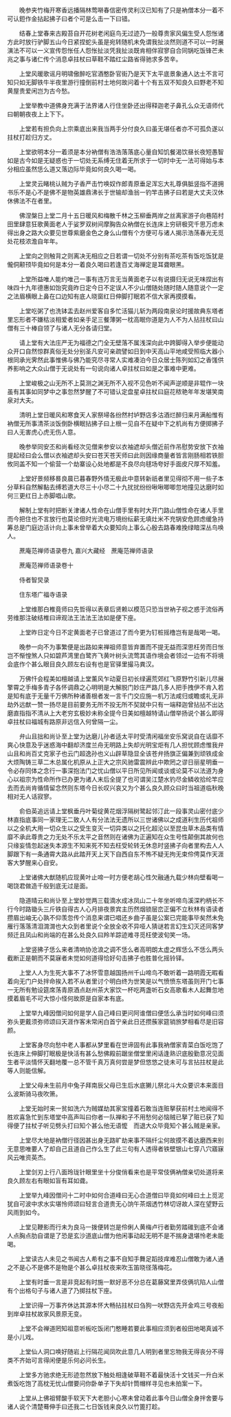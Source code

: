 <!-- { "loadSidebar": true } -->
　　晚参夹竹梅开寒香远播隔林莺啭春信密传灵利汉已知有了只是衲僧本分一着不可认鋀作金拈起拂子曰者个可是么击一下曰错。

　　结春上堂春来古殿苔自开花树老闲庭鸟无过迹乃一般尊贵家风偏生受人怨怅诸方此时放行驴脚五山今日紧捏蛇头虽是宛转随机未免谓我扯淡然则道不可以一时展演法不可以一义宣传怨怅任人怨怅扯淡凭我扯淡既肯相伴寂寥自合同锅吃饭锋芒未兆之事与诸仁传个消息卓拄杖曰草鞋不踏红尘路省得驰求多苦辛。

　　上堂风暖歌谣月明啸傲醉吃官酒憨卧官街乃是天下太平底景象通人达士不言可知只如无脚铁牛半夜里游行撞倒前村土地何故问着十个有五双不知良久曰野老不知黄屋贵爱闲岂为古今愁。

　　上堂举教中道佛身充满于法界诸人行住坐卧还出得释迦老子鼻孔么众无语师代曰朝朝夜夜上上下下。

　　上堂若有担负向上宗乘底出来我当两手分付良久曰虽无堪任者亦不可孤负遂以拄杖打趁归方丈。

　　上堂欲明本分一着须是本分衲僧有浩浩落落底心量自知饥餐渴饮昼长夜短愚智如是古今如是无疑惑也于一切处无系缚无住着无所求于一切时中无一法可得始与本分相应虽然恁么道又落边际毕竟如何良久喝一喝。

　　上堂灵云睹桃认贼为子香严击竹唤奴作郎青原垂足浑忘大礼尊俱胝竖指不道拥书乐不是心不是佛不是物英雄鼎沸长于世输却渔翁一钓竿击拂子曰若是大丈夫汉休休佛法不在者里。

　　佛涅槃日上堂二月十五日暖风和梅散千林之玉柳垂两岸之丝离家游子向巷陌村田里肆意狂歌黄面老人于娑罗双树间摩胸告众衲僧在长连床上穷研极究千思万虑未得出身之路大众要见世尊紫磨金色之身么山僧有个方便可与诸人揭示浩荡春光无觅处花枝浓澹自年年。

　　上堂向之则触背之则离决无相应之日若谓一切处不分别有茶吃茶有饭吃饭犹是儱侗颟顸毕竟如何是本分一着良久喝曰若逢百丈海禅定是耳聋眼黑。

　　上堂所益唯人能约唯己一事有违万言无当黄面老子以有说摄归无说无味捏出有味四十九年德惠如饴究竟昨日定今日不定误人不少山僧随处随时随人随意说个一定之法眉横眼上鼻在口边知有底人晓窗红日伸脚打眠若不信大家再摸摸看。

　　上堂吃粥了也洗钵盂去赵州爱客自多忙活猫儿斩为两段南泉论时援故典东塔者里忘形者不嫌枯淡相爱者如亲手足三餐薄粥一枕高眠你道是为人不为人拈拄杖曰山僧有三十棒自领了与诸人无分各请归堂。

　　请上堂有大法庄严无为福德之门全无壁落不属浅深向此中跨脚得入举步便能动众开口自然惊群真俗无处分别圣凡安可亲疏譬如日到中天高山平地咸受照临大器小根同承光霁然此事惟佛与佛乃能究尽寻常人实难凑泊今日众居士陈列如幻之香馐供养影响之大众山僧于无说处有一句说向诸人卓拄杖曰如是之事难中更难。

　　上堂峻极之山无所不上莫测之渊无所不入视不见色听不闻声逆顺是非辊作一块虽有其事如同梦中之事忽然梦醒了不可错认定盘星卓拄杖曰庭花秾艳年年发堪笑南泉对大夫。

　　清明上堂日暖风和寒食天人家祭埽各纷然村垆野店多沽酒烂醉归来月满船惟有衲僧无所事清茶淡饭倒卧横眠拈拂子曰上根一见自不在疑中下之机尚有方便掷拂子曰人无害虎心虎无伤人意。

　　晚参举同安丕和尚看经次见僧来参安以衣袖遮却头僧近前作吊慰势安放下衣袖提起经曰会么僧以衣袖遮却头安曰苍天苍天师曰此则因缘商量者皆言刚肠相若铁胆攸同盖不知一个偷营一个劫寨设心处地都是不良尽向毬场夸好手面皮尺厚不知羞。

　　上堂好景频移晷良晨已暮春野外情无极此中意转新祇者里见得彻不用一些子本分草料自然解黏去缚若道大尽三十小尽二十九扰扰纷纷啾啾唧唧忽地撞见达磨时如何三更红日上赤脚唱山歌。

　　解制上堂有时把断关津诸人性命在山僧手里有时大开门路山僧性命在诸人手里而今把住也不言放行也莫论但时光流电万境纷纭薪无填灶米不充锅安危顾虑缓急持筹总是门庭边活计向上事未曾举着大众要知向上事么心殷去路春难挽绿暗深丛鸟唤人。

　　蔗庵范禅师语录卷九
嘉兴大藏经　蔗庵范禅师语录


　　蔗庵范禅师语录卷十

　　侍者智炅录

　　住东塔广福寺语录

　　上堂维那白椎竟师曰先哲得以表章后贤赖以模范只恐当世衲子视之惑于流俗再劳维那注破结椎曰谛观法王法法王法如是便下座。

　　上堂昨日定今日不定黄面老子已曾道过了而今更为钉桩摇橹岂有是哉喝一喝。

　　晚参一向不为事繁便是出路如来禅祖师意皆弃置而不提无益而深思枉劳而日怅岂不惭惶煞人只如碧芦湾里白鹭齐飞黄叶树头流莺其语作境会者领过一边有不将境会底作个甚么眼目良久顾左右设有也是官驿里撮马粪汉。

　　万佛忏会程美如檀越请上堂薰风乍动夏日初长绿遍荒郊红飞原野竹引新儿尽展擎霄之手梅多青子各怀调鼎之心明明是大解脱门妙庄严路几多人把手拽伊不肯入若是知有底于无量千万佛所种诸善根者发一言千门交应施一机万法咸归或瞻或礼无非劫外远猷一赞一扬尽是目前要务无所不投无所不契就中只有一端释迦曾拈拈不出达磨直指指不清从上大老穷玄极妙未称全提今日美如檀越特请山僧举扬说个甚么即得卓拄杖曰福城有路原非远信入何曾隔一尘。

　　弁山且拙和尚讣至上堂为达磨儿孙者适太平时受清闲福坐安乐窝说自在话靡不爽心快意及乎迷惑海中翻却济度兰舟无明路上失却光明宝炬有几人担忧顾虑惟我弁山且和尚百丈克家子也云门超逸孙也义山辟草隐显全该苍弁扬旗正偏兼到顽铁成金大烦陶铸三草二木总属化机原从上正大之宗风驰雷震辨此中欺罔之谬日丽星明垂一令必存同体之念行一事深抱法门之忧山僧以平日所见所闻或谈或论莫不以法道为身心以祖宗为性命所作已办更为诸人末后全提了也可谓吴江楚水钓尽金鳞收拾纶竿应去而去尚肯循情留念然则东塔今日长叹兴哀又为个甚么良久顾众曰时当祖道临秋晚相对无人话寂寥。

　　俞伯英追远请上堂枫垂丹叶菊绽黄花烟浮隔树鹭起邻汀此一段事灵山密付底少林直指底事同一家理无二致人人有分法法无遗所以三世诸佛以之成道利生历代祖师以之全机大用一切众生以之受生变灭一切异类以之托化超沦以至昆虫草木品类有情靡不承此尊贵之力无处不乐太平之音然则在诸佛为正遍知在众生号性颠倒其故何也只缘妄情忽起迷失本源生不知来死不知去枉受轮转无休息时竖拂子向者里构去人人脚跟下有一条通霄大路从此踏开天上天下自西自东不怖不疑无拘无束伶俜莫作天涯客大梦醒来心自安。

　　上堂诸佛大猷随机应现黄叶止啼一时方便老胡心性欠融通九载少林向壁看喝一喝饶君做造千般到底无过是面。

　　隐道晴云和尚讣至上堂妙觉两三载滴水成冰凤山二十年坐听啼鸟溪深杓柄长不行今时路锄头三斤铁自得古人心月排夜景宾主历然烟锁层峦正偏不立秋林有语读者攒眉出岫无心孰不仰羡忽传个消息来谓已唱还乡曲子虽是公案已完能事毕矣然未免雁行落落清泪潸潸也大众到者里说个全放全收不异哑人猜谜若言幻生幻灭还同客梦频迁且凤山和尚端的在甚么处良久曰羚羊踪迹难寻觅枉使波旬笑一场。

　　上堂竖拂子恁么来者清响协沧浪之调不恁么者高明朗太虚之辉恁么不恁么两头截断正是朝而不莫寐者未觉如何道得恰好句击拂子也胜普化摇铃铎。

　　上堂人人为生死大事不了冰怀雪意越国扬州千山啼鸟不敢听着一路明霞无暇看着向无门户处拌命挨入若不从者里讨个明白终为世笑是以气愤愤东塔虽则开门七事一无所有勉设筵席荡青原酒点赵州茶大家饮一杯吃两盏听石女高歌看木人起舞忽地摸着眉毛不可大惊小怪何故原是自家本有底。

　　上堂举九峰因僧问如何是学人自己峰曰更问阿谁僧曰便恁么承当时如何峰曰须弥头更戴须弥师颂曰天涯作客未常闲白首宁亲此日还攒蔟家筵销旅梦相看尽是旧容颜。

　　上堂客身尽向愁中老人事都从梦里看在世谛固有此事我衲僧家青菜白饭吃饱了长连床上伸脚打眠极是快活有甚么愁佛殿前踞坐僧堂里闲话逢熟识底殷勤意况见面生者平淡情怀天翻地覆一总不管千真万真何尝是梦但悠悠之徒未可与言拈拄杖是此等人则能信解。

　　上堂父母未生前月中兔子拜南辰父母已生后水底獭儿祭北斗大众要识本来面目么波斯骑马夜吹箫。

　　上堂无始时来一贫如洗六为贼媒劫其家宝撞着石敢当连赃拏获前村土地闻得不胜欢喜急忙到东塔堂中高声叫曰你者一队禅和子不用愁何必恼贼已拏了赃已获了知得便了拄杖子听见劈头打曰知个甚么他无语懡　而退大众毕竟知个甚么贼是亲家。

　　上堂尽大地是衲僧行径因甚出身无路旷劫来事不隔纤尘何故摸不着达磨西来别无意思唯要人了却自己且道自己作么生了此三句有人透得者铁壁银山七穿八穴寤寐风云唯资英杰。

　　上堂剑刃上行八面玲珑针眼里坐十分俊俏看来也是平常伎俩衲僧亲切处道将来良久顾左右有眼如盲有耳如聋。

　　上堂举九峰因僧问十二时中如何合道峰曰无心合道僧曰毕竟如何峰曰土上觅泥犹自可波中求水实堪怜师颂曰轻言合道贵无心饷午茶烟透竹林切讶故人深在望野云风雨到如今。

　　上堂见鞭影而行未为良马一拨便转岂是伶俐人黄梅卢行者勤劳踏碓到底不会诸人点胸点肋自谓是了恐是玄沙道底山僧为他闲事动起无明不是不揣身退堪怜老未能喝。

　　上堂读古人未见之书闻古人希有之事不自知手舞足蹈技痒难忍山僧敢为诸人通之不是心不是佛不是物是个甚么卓拄杖夜来吹玉笛晓径落梅花。

　　上堂有时垂一言是非竞起有时施一默好恶不分总在葛藤窝里弄伎俩坑陷人山僧有个出格句子与诸人道了乃掷拄杖下座。

　　上堂识得一万事齐休达其源本怀大畅拈拄杖曰刍狗一吠野店先开金鸡三号夜船到岸卓拄杖故家风景原无变。

　　上堂不会禅道罔知祖意听板吃饭闭门憨睡若要此事相应须到者般田地喝真诚不是小儿戏。

　　上堂仙人洞口唤好随岩上行隔花闻凤吹此意几人明到者里忘物我无得丧分不得类不齐始可言得闲便是乐何必问长生。

　　上堂多方驰求绝无形迹忽然放下触处相逢破草鞋不着最快活十文钱买一升白米煮饭吃饱了高枕无忧山僧要问你卧单子下失却针筒帽样寻见也未拍案一下。

　　上堂从上佛祖臂酸手软天下大老胆小心寒未曾动着此事今日山僧全身拌舍要与诸人说个清楚蓦伸手曰还我二七日饭钱来良久以竹篦打趁。

